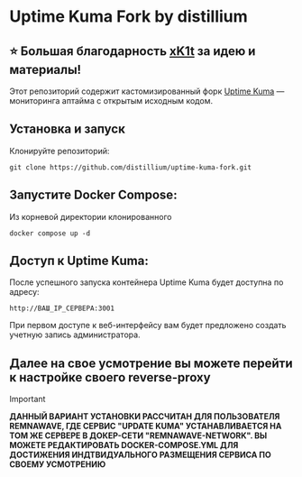 # Uptime Kuma Fork by distillium
## ⭐️ Большая благодарность [xK1t](https://github.com/xK1t) за идею и материалы!

Этот репозиторий содержит кастомизированный форк [Uptime Kuma](https://github.com/louislam/uptime-kuma) —  мониторинга аптайма с открытым исходным кодом.

## Установка и запуск
Клонируйте репозиторий:
```
git clone https://github.com/distillium/uptime-kuma-fork.git
```
## Запустите Docker Compose:
Из корневой директории клонированного 
```
docker compose up -d
```
## Доступ к Uptime Kuma:
После успешного запуска контейнера Uptime Kuma будет доступна по адресу:
```
http://ВАШ_IP_СЕРВЕРА:3001 
```
При первом доступе к веб-интерфейсу вам будет предложено создать учетную запись администратора.
## Далее на свое усмотрение вы можете перейти к настройке своего reverse-proxy 
> [!IMPORTANT]
> **ДАННЫЙ ВАРИАНТ УСТАНОВКИ РАССЧИТАН ДЛЯ ПОЛЬЗОВАТЕЛЯ REMNAWAVE, ГДЕ СЕРВИС "UPDATE KUMA" УСТАНАВЛИВАЕТСЯ НА ТОМ ЖЕ СЕРВЕРЕ В ДОКЕР-СЕТИ "REMNAWAVE-NETWORK". ВЫ МОЖЕТЕ РЕДАКТИРОВАТЬ DOCKER-COMPOSE.YML ДЛЯ ДОСТИЖЕНИЯ ИНДТВИДУАЛЬНОГО РАЗМЕЩЕНИЯ СЕРВИСА ПО СВОЕМУ УСМОТРЕНИЮ** 
